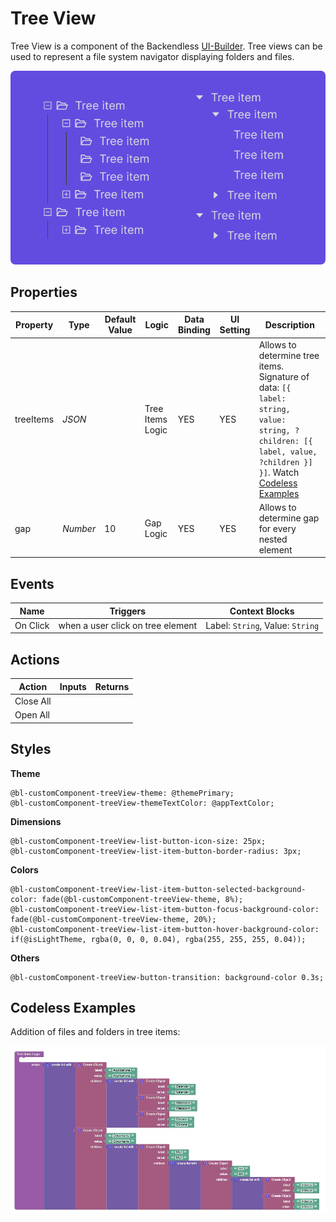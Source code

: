 # Tree View

Tree View is a component of the Backendless [UI-Builder](https://backendless.com/developers/#ui-builder). Tree views can be used to represent a file system navigator displaying folders and files.

<p align="center">
  <img src="./thumbnail.png" alt="main thumbnail" width="780"/>
</p>

## Properties

| Property  | Type     | Default Value | Logic            | Data Binding | UI Setting | Description                                                                                                                                                             |
|-----------|----------|---------------|------------------|--------------|------------|-------------------------------------------------------------------------------------------------------------------------------------------------------------------------|
| treeItems | *JSON*   |               | Tree Items Logic | YES          | YES        | Allows to determine tree items. Signature of data: `[{ label: string, value: string, ?children: [{ label, value, ?children }] }]`. Watch [Codeless Examples](#examples) |
| gap       | *Number* | 10            | Gap Logic        | YES          | YES        | Allows to determine gap for every nested element                                                                                                                        |

## Events

| Name     | Triggers                          | Context Blocks                   |
|----------|-----------------------------------|----------------------------------|
| On Click | when a user click on tree element | Label: `String`, Value: `String` |


## Actions

| Action    | Inputs | Returns |
|-----------|--------|---------|
| Close All |        |         |
| Open All  |        |         |

## Styles

**Theme**
````
@bl-customComponent-treeView-theme: @themePrimary;
@bl-customComponent-treeView-themeTextColor: @appTextColor;
````

**Dimensions**
```
@bl-customComponent-treeView-list-button-icon-size: 25px;
@bl-customComponent-treeView-list-item-button-border-radius: 3px;
```

**Colors**
````
@bl-customComponent-treeView-list-item-button-selected-background-color: fade(@bl-customComponent-treeView-theme, 8%);
@bl-customComponent-treeView-list-item-button-focus-background-color: fade(@bl-customComponent-treeView-theme, 20%);
@bl-customComponent-treeView-list-item-button-hover-background-color: if(@isLightTheme, rgba(0, 0, 0, 0.04), rgba(255, 255, 255, 0.04));
````

**Others**
```
@bl-customComponent-treeView-button-transition: background-color 0.3s;
```

## <a id="examples"></a> Codeless Examples

Addition of files and folders in tree items:

![tree items example](./example-images/tree_items_example.png)
